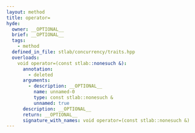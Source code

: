 ```yaml
---
layout: method
title: operator=
hyde:
  owner: __OPTIONAL__
  brief: __OPTIONAL__
  tags:
    - method
  defined_in_file: stlab/concurrency/traits.hpp
  overloads:
    void operator=(const stlab::nonesuch &):
      annotation:
        - deleted
      arguments:
        - description: __OPTIONAL__
          name: unnamed-0
          type: const stlab::nonesuch &
          unnamed: true
      description: __OPTIONAL__
      return: __OPTIONAL__
      signature_with_names: void operator=(const stlab::nonesuch &)
---
```

